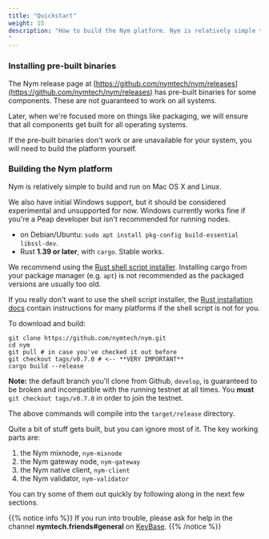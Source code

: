 ```yaml
---
title: "Quickstart"
weight: 15
description: "How to build the Nym platform. Nym is relatively simple to build and run on Mac OS X, Linux, and Windows.
"
---
```


### Installing pre-built binaries

The Nym release page at [https://github.com/nymtech/nym/releases](https://github.com/nymtech/nym/releases) has pre-built binaries for some components. These are not guaranteed to work on all systems. 

Later, when we're focused more on things like packaging, we will ensure that all components get built for all operating systems. 

If the pre-built binaries don't work or are unavailable for your system, you will need to build the platform yourself.

### Building the Nym platform

Nym is relatively simple to build and run on Mac OS X and Linux. 

We also have initial Windows support, but it should be considered experimental and unsupported for now. Windows currently works fine if you're a Peap developer but isn't recommended for running nodes.

* on Debian/Ubuntu: `sudo apt install pkg-config build-essential libssl-dev`. 
* Rust **1.39 or later**, with `cargo`. Stable works. 

We recommend using the [Rust shell script installer](https://www.rust-lang.org/tools/install). Installing cargo from your package manager (e.g. `apt`) is not recommended as the packaged versions are usually too old.

If you really don't want to use the shell script installer, the [Rust installation docs](https://forge.rust-lang.org/infra/other-installation-methods.html) contain instructions for many platforms if the shell script is not for you.

To download and build:

```shell
git clone https://github.com/nymtech/nym.git
cd nym
git pull # in case you've checked it out before
git checkout tags/v0.7.0 # <-- **VERY IMPORTANT**
cargo build --release
```

**Note:** the default branch you'll clone from Github, `develop`, is guaranteed to be broken and incompatible with the running testnet at all times. You **must** `git checkout tags/v0.7.0` in order to join the testnet. 

The above commands will compile into the `target/release` directory.

Quite a bit of stuff gets built, but you can ignore most of it. The key working parts are:

1. the Nym mixnode, `nym-mixnode`
2. the Nym gateway node, `nym-gateway`
3. the Nym native client, `nym-client`
4. the Nym validator, `nym-validator`

You can try some of them out quickly by following along in the next few sections.

{{% notice info %}}
If you run into trouble, please ask for help in the channel **nymtech.friends#general** on [KeyBase](https://keybase.io).
{{% /notice %}}